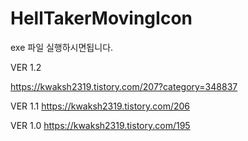 # HellTakerMovingIcon

exe 파일 실행하시면됩니다.

VER 1.2

https://kwaksh2319.tistory.com/207?category=348837

VER 1.1
https://kwaksh2319.tistory.com/206

VER 1.0
https://kwaksh2319.tistory.com/195
